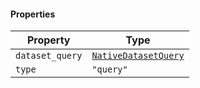 #### Properties

| Property                                   | Type                                                           |
| ------------------------------------------ | -------------------------------------------------------------- |
| <a id="dataset_query"></a> `dataset_query` | [`NativeDatasetQuery`](./generated/html/NativeDatasetQuery.md) |
| <a id="type"></a> `type`                   | `"query"`                                                      |
